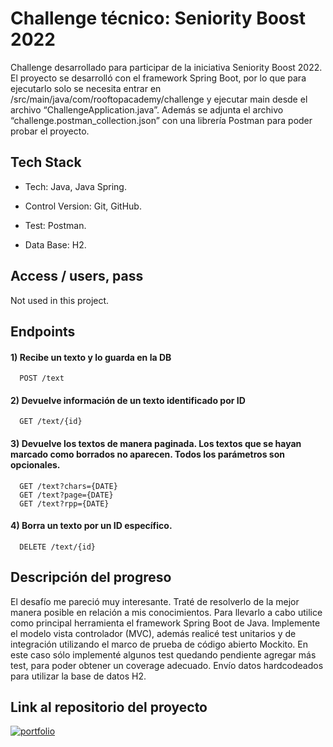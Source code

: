 
# Challenge técnico: Seniority Boost 2022

Challenge desarrollado para participar de la iniciativa Seniority Boost 2022.
El proyecto se desarrolló con el framework Spring Boot, por lo que para ejecutarlo solo se necesita entrar en /src/main/java/com/rooftopacademy/challenge y ejecutar main desde el archivo “ChallengeApplication.java”. Además se adjunta el archivo “challenge.postman_collection.json” con una librería Postman para poder probar el proyecto.


## Tech Stack

- Tech: Java, Java Spring.

- Control Version: Git, GitHub.

- Test: Postman.

- Data Base: H2.

## Access / users, pass

Not used in this project.


## Endpoints

#### 1) Recibe un texto y lo guarda en la DB

```http
  POST /text
```

#### 2) Devuelve información de un texto identificado por ID

```http
  GET /text/{id}
```

#### 3) Devuelve los textos de manera paginada. Los textos que se hayan marcado como borrados no aparecen. Todos los parámetros son opcionales.

```http
  GET /text?chars={DATE}
  GET /text?page={DATE}
  GET /text?rpp={DATE}
```

#### 4) Borra un texto por un ID específico.

```http
  DELETE /text/{id}
```
## Descripción del progreso

El desafío me pareció muy interesante. Traté de resolverlo de la mejor manera posible en relación a mis conocimientos. Para llevarlo a cabo utilice como principal herramienta el framework Spring Boot de Java. Implemente el modelo vista controlador (MVC), además realicé test unitarios y de integración utilizando el marco de prueba de código abierto Mockito. En este caso sólo implementé algunos test quedando pendiente agregar más test, para poder obtener un coverage adecuado. Envío datos hardcodeados para utilizar la base de datos H2.


## Link al repositorio del proyecto
[![portfolio](https://img.shields.io/github/watchers/FigueredoGaston/challengerooftop?style=social)](https://github.com/FigueredoGaston/challengerooftop)
